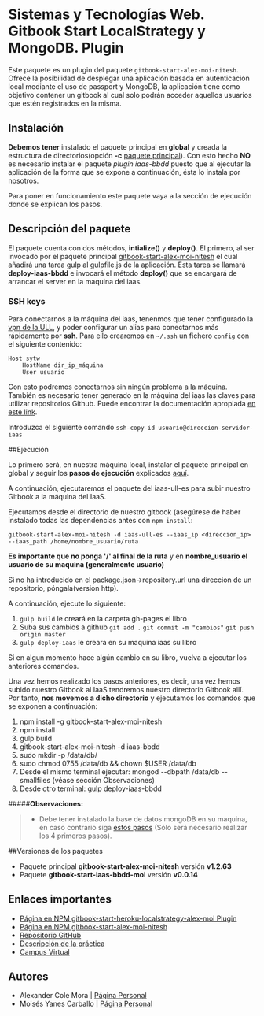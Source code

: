 
# Sistemas y Tecnologías Web. Gitbook Start LocalStrategy y MongoDB. Plugin

Este paquete es un plugin del paquete ```gitbook-start-alex-moi-nitesh```.
Ofrece la posibilidad de desplegar una aplicación basada en autenticación local mediante el uso de passport y MongoDB, la aplicación tiene como objetivo contener un gitbook al cual solo podrán acceder aquellos usuarios que estén registrados en la misma.

## Instalación

**Debemos tener** instalado el paquete principal en **global** y creada la estructura de directorios(opción **-c** [paquete principal](https://www.npmjs.com/package/gitbook-start-alex-moi-nitesh)). Con esto hecho **NO** es necesario instalar el paquete *plugin iaas-bbdd* puesto que al ejecutar la aplicación de la forma que se expone a continuación, ésta lo instala por nosotros.

Para poner en funcionamiento este paquete vaya a la sección de ejecución donde se explican los pasos.


## Descripción del paquete

El paquete cuenta con dos métodos, **intialize()** y **deploy()**. El primero, al ser invocado por el paquete principal [gitbook-start-alex-moi-nitesh](https://www.npmjs.com/package/gitbook-start-alex-moi-nitesh) el cual añadirá una tarea gulp al gulpfile.js de la aplicación. Esta tarea se llamará **deploy-iaas-bbdd** e invocará el método **deploy()** que se encargará de arrancar el server en la maquina del iaas.


### SSH  keys
Para conectarnos a la máquina del iaas, tenenmos que tener configurado la [vpn de la ULL](http://www.ull.es/stic/tag/vpn/), y poder configurar un alias para conectarnos más rápidamente por **ssh**.
Para ello crearemos en `~/.ssh` un fichero `config` con el siguiente contenido:
```
Host sytw
	HostName dir_ip_máquina
	User usuario
```
Con esto podremos conectarnos sin ningún problema a la máquina.
También es necesario tener generado en la máquina del iaas las claves para utilizar repositorios Github. Puede encontrar la documentación apropiada [en este link](https://help.github.com/articles/generating-an-ssh-key/).

Introduzca el siguiente comando `ssh-copy-id usuario@direccion-servidor-iaas`

##Ejecución

Lo primero será, en nuestra máquina local, instalar el paquete principal en global y seguir los **pasos de ejecución** explicados [aquí](https://www.npmjs.com/package/gitbook-start-alex-moi-nitesh).

A continuación, ejecutaremos el paquete del iaas-ull-es para subir nuestro Gitbook a la máquina del IaaS.

Ejecutamos desde el directorio de nuestro gitbook (asegúrese de haber instalado todas las dependencias antes con `npm install`:
```shell
gitbook-start-alex-moi-nitesh -d iaas-ull-es --iaas_ip <direccion_ip> --iaas_path /home/nombre_usuario/ruta
```

**Es importante que no ponga '/' al final de la ruta** y en **nombre_usuario el usuario de su maquina (generalmente usuario)**


Si no ha introducido en el package.json->repository.url una direccion de un repositorio, póngala(version http).

A continuación, ejecute lo siguiente:

1. `gulp build` le creará en la carpeta gh-pages el libro
2. Suba sus cambios a github `git add .` `git commit -m "cambios"` `git push origin master`
3. `gulp deploy-iaas` le creara en su maquina iaas su libro

Si en algun momento hace algún cambio en su libro, vuelva a ejecutar los anteriores comandos.


Una vez hemos realizado los pasos anteriores, es decir, una vez hemos subido nuestro Gitbook al IaaS tendremos nuestro directorio Gitbook allí. Por tanto, **nos movemos a dicho directorio** y ejecutamos los comandos que se exponen a continuación:

 1. npm install -g gitbook-start-alex-moi-nitesh
 2. npm install
 3. gulp build
 4. gitbook-start-alex-moi-nitesh -d iaas-bbdd
 5. sudo mkdir -p /data/db/
 6. sudo chmod 0755 /data/db && chown $USER /data/db
 7. Desde el mismo terminal ejecutar: mongod --dbpath /data/db --smallfiles (véase sección Observaciones)
 8. Desde otro terminal: gulp deploy-iaas-bbdd

#####**Observaciones:** 
>- Debe tener instalado la base de datos mongoDB en su maquina, en caso contrario siga [estos pasos](http://www.mongodbspain.com/es/2014/08/30/install-mongodb-on-ubuntu-14-04/) (Sólo será necesario realizar los 4 primeros pasos).


##Versiones de los paquetes
* Paquete principal **gitbook-start-alex-moi-nitesh** versión **v1.2.63**
* Paquete **gitbook-start-iaas-bbdd-moi** versión **v0.0.14**

## Enlaces importantes

*  [Página en NPM gitbook-start-heroku-localstrategy-alex-moi Plugin](https://www.npmjs.com/package/gitbook-start-heroku-localstrategy-alex-moi)
*  [Página en NPM gitbook-start-alex-moi-nitesh](https://www.npmjs.com/package/gitbook-start-alex-moi-nitesh)
*  [Repositorio GitHub](https://github.com/ULL-ESIT-SYTW-1617/passport-y-localstrategy-alex-moi.git)
*  [Descripción de la práctica](https://casianorodriguezleon.gitbooks.io/ull-esit-1617/content/practicas/practicapassportlocal.html)
*  [Campus Virtual](https://campusvirtual.ull.es/1617/course/view.php?id=1175)

## Autores

* Alexander Cole Mora | [Página Personal](http://alu0100767421.github.io/)
* Moisés Yanes Carballo | [Página Personal](http://alu0100782851.github.io/)
